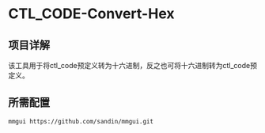 # CTL_CODE-Convert-Hex
## 项目详解
该工具用于将ctl_code预定义转为十六进制，反之也可将十六进制转为ctl_code预定义。
## 所需配置
`mmgui https://github.com/sandin/mmgui.git`
